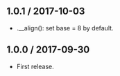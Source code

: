 1.0.1 / 2017-10-03
------------------

- .__align(): set base = 8 by default.


1.0.0 / 2017-09-30
------------------

- First release.
